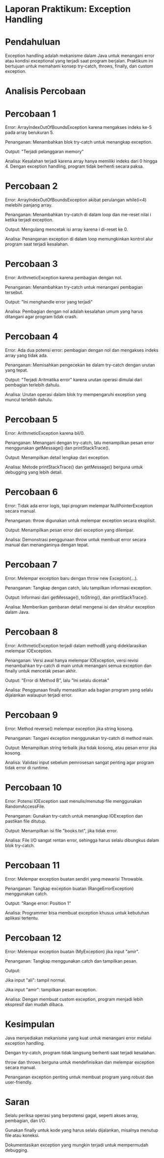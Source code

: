# Laporan Praktikum: Exception Handling
# Pendahuluan
Exception handling adalah mekanisme dalam Java untuk menangani error atau kondisi exceptional yang terjadi saat program berjalan. Praktikum ini bertujuan untuk memahami konsep try-catch, throws, finally, dan custom exception.
# Analisis Percobaan
# Percobaan 1

Error: ArrayIndexOutOfBoundsException karena mengakses indeks ke-5 pada array berukuran 5.

Penanganan: Menambahkan blok try-catch untuk menangkap exception.

Output: "Terjadi pelanggaran memory"

Analisa: Kesalahan terjadi karena array hanya memiliki indeks dari 0 hingga 4. Dengan exception handling, program tidak berhenti secara paksa.

# Percobaan 2

Error: ArrayIndexOutOfBoundsException akibat perulangan while(i<4) melebihi panjang array.

Penanganan: Menambahkan try-catch di dalam loop dan me-reset nilai i ketika terjadi exception.

Output: Mengulang mencetak isi array karena i di-reset ke 0.

Analisa: Penanganan exception di dalam loop memungkinkan kontrol alur program saat terjadi kesalahan.

# Percobaan 3

Error: ArithmeticException karena pembagian dengan nol.

Penanganan: Menambahkan try-catch untuk menangani pembagian tersebut.

Output: "Ini menghandle error yang terjadi"

Analisa: Pembagian dengan nol adalah kesalahan umum yang harus ditangani agar program tidak crash.

# Percobaan 4

Error: Ada dua potensi error: pembagian dengan nol dan mengakses indeks array yang tidak ada.

Penanganan: Memisahkan pengecekan ke dalam try-catch dengan urutan yang tepat.

Output: "Terjadi Aritmatika error" karena urutan operasi dimulai dari pembagian terlebih dahulu.

Analisa: Urutan operasi dalam blok try mempengaruhi exception yang muncul terlebih dahulu.

# Percobaan 5

Error: ArithmeticException karena bil/0.

Penanganan: Menangani dengan try-catch, lalu menampilkan pesan error menggunakan getMessage() dan printStackTrace().

Output: Menampilkan detail lengkap dari exception.

Analisa: Metode printStackTrace() dan getMessage() berguna untuk debugging yang lebih detail.

# Percobaan 6

Error: Tidak ada error logis, tapi program melempar NullPointerException secara manual.

Penanganan: throw digunakan untuk melempar exception secara eksplisit.

Output: Menampilkan pesan error dari exception yang dilempar.

Analisa: Demonstrasi penggunaan throw untuk membuat error secara manual dan menanganinya dengan tepat.

# Percobaan 7

Error: Melempar exception baru dengan throw new Exception(...).

Penanganan: Tangkap dengan catch, lalu tampilkan informasi exception.

Output: Informasi dari getMessage(), toString(), dan printStackTrace().

Analisa: Memberikan gambaran detail mengenai isi dan struktur exception dalam Java.

# Percobaan 8

Error: ArithmeticException terjadi dalam methodB yang dideklarasikan melempar IOException.

Penanganan: Versi awal hanya melempar IOException, versi revisi menambahkan try-catch di main untuk menangani semua exception dan finally untuk mencetak pesan akhir.

Output: "Error di Method B", lalu "Ini selalu dicetak"

Analisa: Penggunaan finally memastikan ada bagian program yang selalu dijalankan walaupun terjadi error.

# Percobaan 9

Error: Method reverse() melempar exception jika string kosong.

Penanganan: Tangani exception menggunakan try-catch di method main.

Output: Menampilkan string terbalik jika tidak kosong, atau pesan error jika kosong.

Analisa: Validasi input sebelum pemrosesan sangat penting agar program tidak error di runtime.

# Percobaan 10

Error: Potensi IOException saat menulis/menutup file menggunakan RandomAccessFile.

Penanganan: Gunakan try-catch untuk menangkap IOException dan pastikan file ditutup.

Output: Menampilkan isi file "books.txt", jika tidak error.

Analisa: File I/O sangat rentan error, sehingga harus selalu dibungkus dalam blok try-catch.

# Percobaan 11

Error: Melempar exception buatan sendiri yang mewarisi Throwable.

Penanganan: Tangkap exception buatan (RangeErrorException) menggunakan catch.

Output: "Range error: Position 1"

Analisa: Programmer bisa membuat exception khusus untuk kebutuhan aplikasi tertentu.

# Percobaan 12

Error: Melempar exception buatan (MyException) jika input "amir".

Penanganan: Tangkap menggunakan catch dan tampilkan pesan.

Output:

Jika input "ali": tampil normal.

Jika input "amir": tampilkan pesan exception.

Analisa: Dengan membuat custom exception, program menjadi lebih ekspresif dan mudah dibaca.

# Kesimpulan

Java menyediakan mekanisme yang kuat untuk menangani error melalui exception handling.

Dengan try-catch, program tidak langsung berhenti saat terjadi kesalahan.

throw dan throws berguna untuk mendefinisikan dan melempar exception secara manual.

Penanganan exception penting untuk membuat program yang robust dan user-friendly.

# Saran
Selalu periksa operasi yang berpotensi gagal, seperti akses array, pembagian, dan I/O.

Gunakan finally untuk kode yang harus selalu dijalankan, misalnya menutup file atau koneksi.

Dokumentasikan exception yang mungkin terjadi untuk mempermudah debugging.
